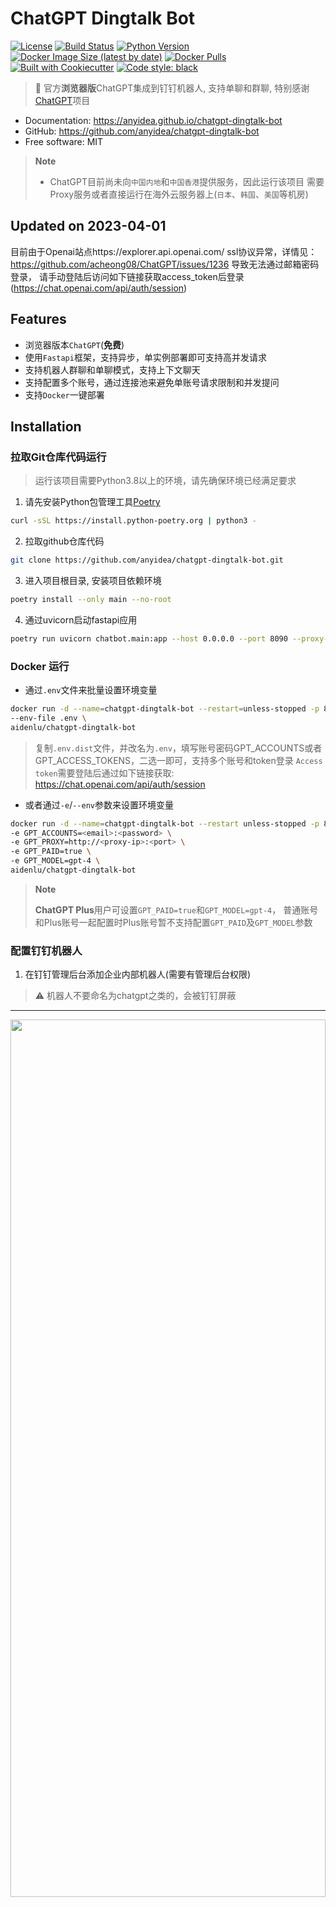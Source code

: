 # ChatGPT Dingtalk Bot


[![License](https://img.shields.io/github/license/anyidea/chatgpt-dingtalk-bot)](https://github.com/anyidea/chatgpt-dingtalk-bot/blob/main/LICENSE)
[![Build Status](https://github.com/anyidea/chatgpt-dingtalk-bot/actions/workflows/ci.yml/badge.svg)](https://github.com/anyidea/chatgpt-dingtalk-bot/actions/workflows/ci.yml)
[![Python Version](https://img.shields.io/badge/python->=3.9-blue)](https://www.python.org/)
[![Docker Image Size (latest by date)](https://img.shields.io/docker/image-size/aidenlu/chatgpt-dingtalk-bot)](https://hub.docker.com/r/aidenlu/chatgpt-dingtalk-bot)
[![Docker Pulls](https://img.shields.io/docker/pulls/aidenlu/chatgpt-dingtalk-bot)](https://hub.docker.com/r/aidenlu/chatgpt-dingtalk-bot)
[![Built with Cookiecutter](https://img.shields.io/badge/built%20with-Cookiecutter-ff69b4.svg?logo=cookiecutter)](https://github.com/wccdev/cookiecutter-pypackage/)
[![Code style: black](https://img.shields.io/badge/code%20style-black-000000.svg)](https://github.com/psf/black)

> 🚀 官方**浏览器版**ChatGPT集成到钉钉机器人, 支持单聊和群聊, 特别感谢 [ChatGPT](https://github.com/acheong08/ChatGPT)项目


* Documentation: <https://anyidea.github.io/chatgpt-dingtalk-bot>
* GitHub: <https://github.com/anyidea/chatgpt-dingtalk-bot>
* Free software: MIT


> **Note**
>
> - ChatGPT目前尚未向`中国内地`和`中国香港`提供服务，因此运行该项目
> 需要Proxy服务或者直接运行在海外云服务器上(`日本`、`韩国`、`美国`等机房)
>

## Updated on 2023-04-01
目前由于Openai站点https://explorer.api.openai.com/ ssl协议异常，详情见：https://github.com/acheong08/ChatGPT/issues/1236 导致无法通过邮箱密码登录， 请手动登陆后访问如下链接获取access_token后登录(https://chat.openai.com/api/auth/session)


## Features

* 浏览器版本`ChatGPT`(**免费**)
* 使用`Fastapi`框架，支持异步，单实例部署即可支持高并发请求
* 支持机器人群聊和单聊模式，支持上下文聊天
* 支持配置多个账号，通过连接池来避免单账号请求限制和并发提问
* 支持`Docker`一键部署

## Installation

### 拉取Git仓库代码运行
> 运行该项目需要Python3.8以上的环境，请先确保环境已经满足要求
1. 请先安装Python包管理工具[Poetry](https://python-poetry.org/docs/#installation)
```bash
curl -sSL https://install.python-poetry.org | python3 -
```
2. 拉取github仓库代码
```bash
git clone https://github.com/anyidea/chatgpt-dingtalk-bot.git
```
3. 进入项目根目录, 安装项目依赖环境
```bash
poetry install --only main --no-root
```
4. 通过uvicorn启动fastapi应用
```bash
poetry run uvicorn chatbot.main:app --host 0.0.0.0 --port 8090 --proxy-headers
```

### Docker 运行

- 通过`.env`文件来批量设置环境变量
```bash
docker run -d --name=chatgpt-dingtalk-bot --restart=unless-stopped -p 8090:8090 \
--env-file .env \
aidenlu/chatgpt-dingtalk-bot
```
>
>
> 复制`.env.dist`文件，并改名为`.env`，填写账号密码GPT_ACCOUNTS或者GPT_ACCESS_TOKENS，二选一即可，支持多个账号和token登录
> `Access token`需要登陆后通过如下链接获取: https://chat.openai.com/api/auth/session

- 或者通过`-e`/`--env`参数来设置环境变量
```bash
docker run -d --name=chatgpt-dingtalk-bot --restart unless-stopped -p 8090:8090 \
-e GPT_ACCOUNTS=<email>:<password> \
-e GPT_PROXY=http://<proxy-ip>:<port> \
-e GPT_PAID=true \
-e GPT_MODEL=gpt-4 \
aidenlu/chatgpt-dingtalk-bot
```
> **Note**
>
> **ChatGPT Plus**用户可设置`GPT_PAID=true`和`GPT_MODEL=gpt-4`，
> 普通账号和Plus账号一起配置时Plus账号暂不支持配置`GPT_PAID`及`GPT_MODEL`参数

### 配置钉钉机器人
1. 在钉钉管理后台添加企业内部机器人(需要有管理后台权限)
> ⚠️  机器人不要命名为chatgpt之类的，会被钉钉屏蔽
---
<img src="https://raw.githubusercontent.com/anyidea/chatgpt-dingtalk-bot/main/.github/assets/20230228005625.jpg" width="100%" height="60%">

2. 配置消息接收地址: `http://<ip-address>:8090/chat`和出口IP白名单(部署`chatgpt-dingtalk-bot`服务器的出口IP)
---

<img src="https://raw.githubusercontent.com/anyidea/chatgpt-dingtalk-bot/main/.github/assets/20230228005746.jpg" width="100%" height="60%">

3. 点击上线机器人
---

<img src="https://raw.githubusercontent.com/anyidea/chatgpt-dingtalk-bot/main/.github/assets/20230228005824.jpg" width="100%" height="60%">

<img src="https://raw.githubusercontent.com/anyidea/chatgpt-dingtalk-bot/main/.github/assets/20230228010827.jpg" width="100%" height="60%">

> **Warning**
>
> 钉钉虽然支持Markdown格式消息，但仅支持部分语法且移动端和PC端展示会有差异，建议使用text文本消息


## Credits

This package was created with [Cookiecutter](https://github.com/cookiecutter/cookiecutter) and the [wccdev/cookiecutter-pypackage](https://github.com/wccdev/cookiecutter-pypackage) project template.
